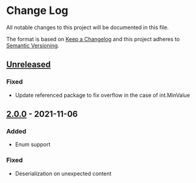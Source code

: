 ﻿# Change Log

All notable changes to this project will be documented in this file.

The format is based on [Keep a Changelog](http://keepachangelog.com/) and this project adheres to [Semantic Versioning](http://semver.org/).

## [Unreleased]
### Fixed
- Update referenced package to fix overflow in the case of int.MinValue

## [2.0.0] - 2021-11-06
### Added
- Enum support
### Fixed
- Deserialization on unexpected content

[Unreleased]: https://github.com/steffen-liersch/Liersch.JsonSerialization/compare/v2.0.0...HEAD
[2.0.0]:      https://github.com/steffen-liersch/Liersch.JsonSerialization/tree/v2.0.0
